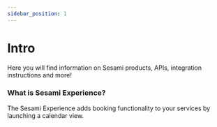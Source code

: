 ```yaml
---
sidebar_position: 1
---
```


# Intro

Here you will find information on Sesami products, APIs, integration instructions and more!

### What is Sesami Experience?

The Sesami Experience adds booking functionality to your services by launching a calendar view.

